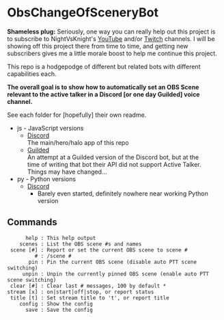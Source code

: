 # ObsChangeOfSceneryBot

**Shameless plug:** Seriously, one way you can really help out this project is to subscribe to NightVsKnight's [YouTube](https://www.youtube.com/channel/UCn8Ds6jeUzjxCPkMApg_koA) and/or [Twitch](https://www.twitch.tv/nightvsknight) channels. I will be showing off this project there from time to time, and getting new subscribers gives me a little morale boost to help me continue this project.

This repo is a hodgepodge of different but related bots with different capabilities each.

**The overall goal is to show how to automatically set an OBS Scene relevant to the active talker in a Discord [or one day Guilded] voice channel.**

See each folder for [hopefully] their own readme.

* js - JavaScript versions
  * [Discord](./js/Discord/)  
    The main/hero/halo app of this repo
  * [Guilded](./js/Guilded/)  
    An attempt at a Guilded version of the Discord bot, but at the  
    time of writing that bot their API did not support Active Talker.  
    Things may have changed...
* py - Python versions
  * [Discord](./py/Discord/)  
    * Barely even started, definitely nowhere near working Python version

## Commands
```
      help : This help output
    scenes : List the OBS scene #s and names
 scene [#] : Report or set the current OBS scene to scene #
         # : /scene #
       pin : Pin the current OBS scene (disable auto PTT scene switching)
     unpin : Unpin the currently pinned OBS scene (enable auto PTT scene switching)
 clear [#] : Clear last # messages, 100 by default *
stream [x] : on|start|off|stop, or report status
 title [t] : Set stream title to 't', or report title
    config : Show the config
      save : Save the config
```
